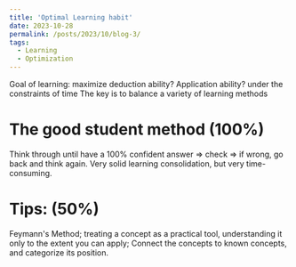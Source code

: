 ```yaml
---
title: 'Optimal Learning habit'
date: 2023-10-28
permalink: /posts/2023/10/blog-3/
tags:
  - Learning
  - Optimization
---
```


Goal of learning: maximize deduction ability? Application ability? under the constraints of time
The key is to balance a variety of learning methods

The good student method (100%)
======
Think through until have a 100% confident answer => check => if wrong, go back and think again. 
Very solid learning consolidation, but very time-consuming.

Tips: (50%)
======
Feymann's Method; treating a concept as a practical tool, understanding it only to the extent you can apply; Connect the concepts to known concepts, and categorize its position.
